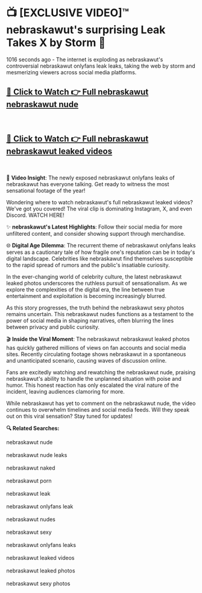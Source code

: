 # 📺 [EXCLUSIVE VIDEO]™ nebraskawut's surprising Leak Takes X by Storm 🚀

1016 seconds ago - The internet is exploding as nebraskawut's controversial nebraskawut onlyfans leak leaks, taking the web by storm and mesmerizing viewers across social media platforms.

<h2><a href="https://github-6l9.pages.dev/link1">🔗 Click to Watch 👉 Full nebraskawut nebraskawut nude</a></h2><br>
<h2><a href="https://github-6l9.pages.dev/link2">🔗 Click to Watch 👉 Full nebraskawut nebraskawut leaked videos</a></h2><br>

🎥 **Video Insight**: The newly exposed nebraskawut onlyfans leaks of nebraskawut has everyone talking. Get ready to witness the most sensational footage of the year!

Wondering where to watch nebraskawut's full nebraskawut leaked videos? We've got you covered! The viral clip is dominating Instagram, X, and even Discord. WATCH HERE!

✨ **nebraskawut's Latest Highlights**: Follow their social media for more unfiltered content, and consider showing support through merchandise.

🌐 **Digital Age Dilemma**: The recurrent theme of nebraskawut onlyfans leaks serves as a cautionary tale of how fragile one's reputation can be in today's digital landscape. Celebrities like nebraskawut find themselves susceptible to the rapid spread of rumors and the public's insatiable curiosity.

In the ever-changing world of celebrity culture, the latest nebraskawut leaked photos underscores the ruthless pursuit of sensationalism. As we explore the complexities of the digital era, the line between true entertainment and exploitation is becoming increasingly blurred.

As this story progresses, the truth behind the nebraskawut sexy photos remains uncertain. This nebraskawut nudes functions as a testament to the power of social media in shaping narratives, often blurring the lines between privacy and public curiosity.

🎬 **Inside the Viral Moment**: The nebraskawut nebraskawut leaked photos has quickly gathered millions of views on fan accounts and social media sites. Recently circulating footage shows nebraskawut in a spontaneous and unanticipated scenario, causing waves of discussion online.

Fans are excitedly watching and rewatching the nebraskawut nude, praising nebraskawut's ability to handle the unplanned situation with poise and humor. This honest reaction has only escalated the viral nature of the incident, leaving audiences clamoring for more.

While nebraskawut has yet to comment on the nebraskawut nude, the video continues to overwhelm timelines and social media feeds. Will they speak out on this viral sensation? Stay tuned for updates!

<strong>🔍 Related Searches:</strong>

nebraskawut nude
<br><br>
nebraskawut nude leaks
<br><br>
nebraskawut naked
<br><br>
nebraskawut porn
<br><br>
nebraskawut leak
<br><br>
nebraskawut onlyfans leak
<br><br>
nebraskawut nudes
<br><br>
nebraskawut sexy
<br><br>
nebraskawut onlyfans leaks
<br><br>
nebraskawut leaked videos
<br><br>
nebraskawut leaked photos
<br><br>
nebraskawut sexy photos
<br><br>

